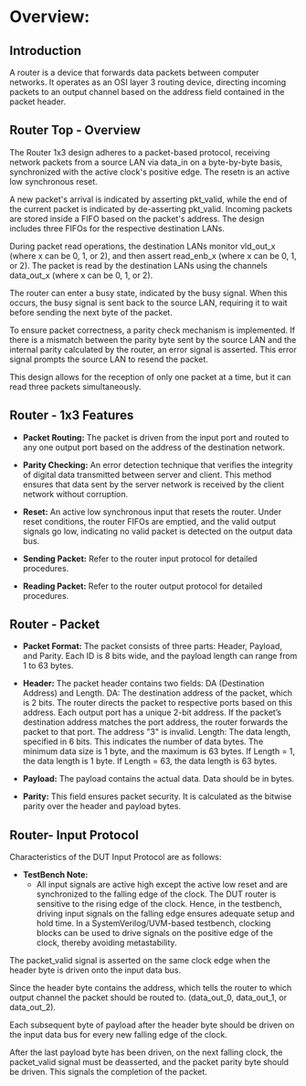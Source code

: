 # Overview: 


## Introduction
A router is a device that forwards data packets between computer networks. It operates as an OSI layer 3 routing device, directing incoming packets to an output channel based on the address field contained in the packet header.

## Router Top - Overview
The Router 1x3 design adheres to a packet-based protocol, receiving network packets from a source LAN via data_in on a byte-by-byte basis, synchronized with the active clock's positive edge. The resetn is an active low synchronous reset.

A new packet's arrival is indicated by asserting pkt_valid, while the end of the current packet is indicated by de-asserting pkt_valid. Incoming packets are stored inside a FIFO based on the packet's address. The design includes three FIFOs for the respective destination LANs.

During packet read operations, the destination LANs monitor vld_out_x (where x can be 0, 1, or 2), and then assert read_enb_x (where x can be 0, 1, or 2). The packet is read by the destination LANs using the channels data_out_x (where x can be 0, 1, or 2).

The router can enter a busy state, indicated by the busy signal. When this occurs, the busy signal is sent back to the source LAN, requiring it to wait before sending the next byte of the packet.

To ensure packet correctness, a parity check mechanism is implemented. If there is a mismatch between the parity byte sent by the source LAN and the internal parity calculated by the router, an error signal is asserted. This error signal prompts the source LAN to resend the packet.

This design allows for the reception of only one packet at a time, but it can read three packets simultaneously.

## Router - 1x3 Features
- **Packet Routing:** The packet is driven from the input port and routed to any one output port based on the address of the destination network.

- **Parity Checking:** An error detection technique that verifies the integrity of digital data transmitted between server and client. This method ensures that data sent by the server network is received by the client network without corruption.

- **Reset:** An active low synchronous input that resets the router. Under reset conditions, the router FIFOs are emptied, and the valid output signals go low, indicating no valid packet is detected on the output data bus.

- **Sending Packet:** Refer to the router input protocol for detailed procedures.

- **Reading Packet:** Refer to the router output protocol for detailed procedures.

## Router - Packet
- **Packet Format:** The packet consists of three parts: Header, Payload, and Parity. Each ID is 8 bits wide, and the payload length can range from 1 to 63 bytes.

- **Header:** The packet header contains two fields: DA (Destination Address) and Length.
DA: The destination address of the packet, which is 2 bits. The router directs the packet to respective ports based on this address. Each output port has a unique 2-bit address. If the packet’s destination address matches the port address, the router forwards the packet to that port. The address "3" is invalid.
Length: The data length, specified in 6 bits. This indicates the number of data bytes. The minimum data size is 1 byte, and the maximum is 63 bytes.
    If Length = 1, the data length is 1 byte.
    If Length = 63, the data length is 63 bytes.
- **Payload:** The payload contains the actual data. Data should be in bytes.

- **Parity:** This field ensures packet security. It is calculated as the bitwise parity over the header and payload bytes.

## Router- Input Protocol
Characteristics of the DUT Input Protocol are as follows:

- **TestBench Note:**
    * All input signals are active high except the active low reset and are synchronized to the falling edge of the clock.
The DUT router is sensitive to the rising edge of the clock. Hence, in the testbench, driving input signals on the falling edge ensures adequate setup and hold time.
In a SystemVerilog/UVM-based testbench, clocking blocks can be used to drive signals on the positive edge of the clock, thereby avoiding metastability.



The packet_valid signal is asserted on the same clock edge when the header byte is driven onto the input data bus.


Since the header byte contains the address, which tells the router to which output channel the packet should be routed to. (data_out_0, data_out_1, or data_out_2).


Each subsequent byte of payload after the header byte should be driven on the input data bus for every new falling edge of the clock.


After the last payload byte has been driven, on the next falling clock, the packet_valid signal must be deasserted, and the packet parity byte should be driven. This signals the completion of the packet.